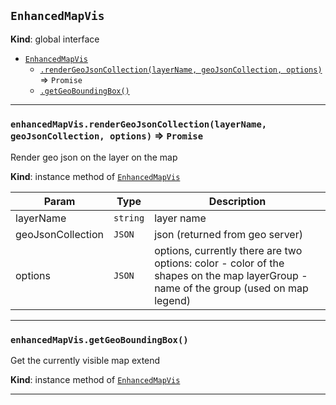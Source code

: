 <a name="EnhancedMapVis"></a>

## `EnhancedMapVis`
**Kind**: global interface  

* [`EnhancedMapVis`](#EnhancedMapVis)
    * [`.renderGeoJsonCollection(layerName, geoJsonCollection, options)`](#EnhancedMapVis+renderGeoJsonCollection) ⇒ <code>Promise</code>
    * [`.getGeoBoundingBox()`](#EnhancedMapVis+getGeoBoundingBox)


* * *

<a name="EnhancedMapVis+renderGeoJsonCollection"></a>

### `enhancedMapVis.renderGeoJsonCollection(layerName, geoJsonCollection, options)` ⇒ <code>Promise</code>
Render geo json on the layer on the map

**Kind**: instance method of [<code>EnhancedMapVis</code>](#EnhancedMapVis)  

| Param | Type | Description |
| --- | --- | --- |
| layerName | <code>string</code> | layer name |
| geoJsonCollection | <code>JSON</code> | json (returned from geo server) |
| options | <code>JSON</code> | options, currently there are two options:               color - color of the shapes on the map               layerGroup - name of the group (used on map legend) |


* * *

<a name="EnhancedMapVis+getGeoBoundingBox"></a>

### `enhancedMapVis.getGeoBoundingBox()`
Get the currently visible map extend

**Kind**: instance method of [<code>EnhancedMapVis</code>](#EnhancedMapVis)  

* * *

